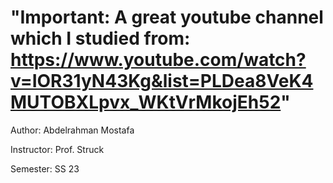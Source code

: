 # "Important: A great youtube channel which I studied from: https://www.youtube.com/watch?v=IOR31yN43Kg&list=PLDea8VeK4MUTOBXLpvx_WKtVrMkojEh52"


Author: Abdelrahman Mostafa

Instructor: Prof. Struck

Semester: SS 23
